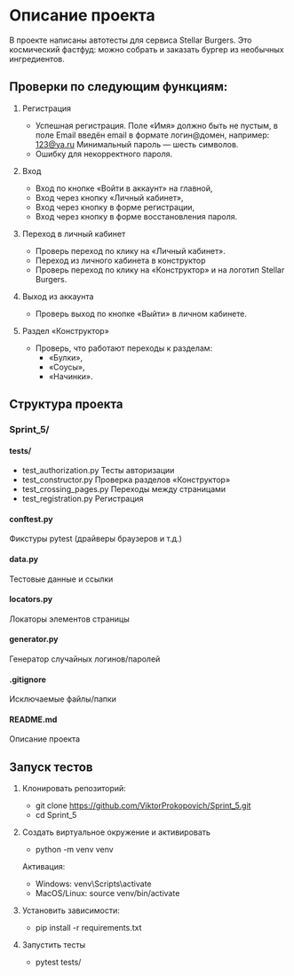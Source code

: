 # Описание проекта

В проекте написаны автотесты для сервиса Stellar Burgers. Это космический фастфуд: можно собрать и заказать бургер из необычных ингредиентов.

## Проверки по следующим функциям:

 1. Регистрация
    - Успешная регистрация. Поле «Имя» должно быть не пустым,
    в поле Email введён email в формате логин@домен, например: 123@ya.ru 
    Минимальный пароль — шесть символов.
    - Ошибку для некорректного пароля.

 2. Вход
    - Вход по кнопке «Войти в аккаунт» на главной,
    - Вход через кнопку «Личный кабинет»,
    - Вход через кнопку в форме регистрации,
    - Вход через кнопку в форме восстановления пароля.

 3. Переход в личный кабинет
    - Проверь переход по клику на «Личный кабинет».
    - Переход из личного кабинета в конструктор
    - Проверь переход по клику на «Конструктор» и на логотип Stellar Burgers.

 4. Выход из аккаунта
    - Проверь выход по кнопке «Выйти» в личном кабинете.

 5. Раздел «Конструктор»
    - Проверь, что работают переходы к разделам:
        - «Булки»,
        - «Соусы»,
        - «Начинки».

## Структура проекта

### Sprint_5/
#### tests/           
- test_authorization.py
Тесты авторизации
- test_constructor.py
Проверка разделов «Конструктор»
- test_crossing_pages.py
Переходы между страницами
- test_registration.py
Регистрация

#### conftest.py
Фикстуры pytest (драйверы браузеров и т.д.)

#### data.py
Тестовые данные и ссылки

#### locators.py
Локаторы элементов страницы

#### generator.py
Генератор случайных логинов/паролей

#### .gitignore
Исключаемые файлы/папки

#### README.md
Описание проекта


## Запуск тестов

1. Клонировать репозиторий:
   - git clone https://github.com/ViktorProkopovich/Sprint_5.git
   - cd Sprint_5

2. Создать виртуальное окружение и активировать
   - python -m venv venv

   Активация:
   - Windows: venv\Scripts\activate
   - MacOS/Linux: source venv/bin/activate

3. Установить зависимости:
   - pip install -r requirements.txt

4. Запустить тесты
   - pytest tests/
